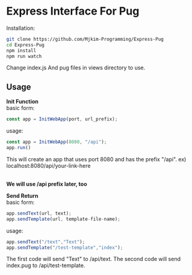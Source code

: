 # Express Interface For Pug

Installation:
```bash
git clone https://github.com/Mjkim-Programming/Express-Pug
cd Express-Pug
npm install
npm run watch
```
Change index.js And pug files in views directory to use. <br>

## Usage
**Init Function**<br>
basic form:
```javascript
const app = InitWebApp(port, url_prefix);
```
usage:
```javascript
const app = InitWebApp(8080, "/api");
app.run()
```
This will create an app that uses port 8080 and has the prefix "/api".
ex) localhost:8080/api/your-link-here <br><br>

**We will use /api prefix later, too**

**Send Return**<br>
basic form:
```javascript
app.sendText(url, text);
app.sendTemplate(url, template-file-name);
```
usage:
```javascript
app.sendText("/text","Text");
app.sendTemplate("/test-template","index");
```
The first code will send "Text" to /api/text.
The second code will send index.pug to /api/test-template.